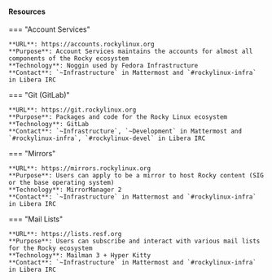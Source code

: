 
<h4>Resources</h4>

=== "Account Services"

    **URL**: https://accounts.rockylinux.org
    **Purpose**: Account Services maintains the accounts for almost all components of the Rocky ecosystem
    **Technology**: Noggin used by Fedora Infrastructure
    **Contact**: `~Infrastructure` in Mattermost and `#rockylinux-infra` in Libera IRC

=== "Git (GitLab)"

    **URL**: https://git.rockylinux.org
    **Purpose**: Packages and code for the Rocky Linux ecosystem
    **Technology**: GitLab
    **Contact**: `~Infrastructure`, `~Development` in Mattermost and `#rockylinux-infra`, `#rockylinux-devel` in Libera IRC

=== "Mirrors"

    **URL**: https://mirrors.rockylinux.org
    **Purpose**: Users can apply to be a mirror to host Rocky content (SIG or the base operating system)
    **Technology**: MirrorManager 2
    **Contact**: `~Infrastructure` in Mattermost and `#rockylinux-infra` in Libera IRC

=== "Mail Lists"

    **URL**: https://lists.resf.org
    **Purpose**: Users can subscribe and interact with various mail lists for the Rocky ecosystem
    **Technology**: Mailman 3 + Hyper Kitty
    **Contact**: `~Infrastructure` in Mattermost and `#rockylinux-infra` in Libera IRC

